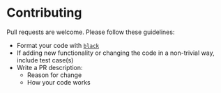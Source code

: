 # Contributing

Pull requests are welcome. Please follow these guidelines:

- Format your code with [`black`](https://black.readthedocs.io/en/stable/)
- If adding new functionality or changing the code in a non-trivial way, include test case(s)
- Write a PR description:
  - Reason for change
  - How your code works
